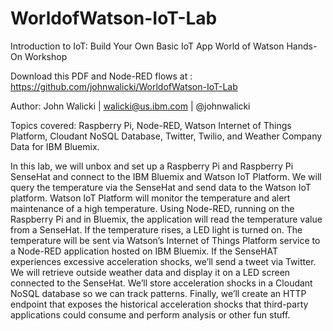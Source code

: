 # WorldofWatson-IoT-Lab
Introduction to IoT: Build Your Own Basic IoT App
World of Watson Hands-On Workshop

Download this PDF and Node-RED flows at : https://github.com/johnwalicki/WorldofWatson-IoT-Lab

Author: 
John Walicki	| walicki@us.ibm.com 		| @johnwalicki

Topics covered: Raspberry Pi, Node-RED, Watson Internet of Things Platform, Cloudant NoSQL Database, Twitter, Twilio, and Weather Company Data for IBM Bluemix.

In this lab, we will unbox and set up a Raspberry Pi and Raspberry Pi SenseHat and connect to the IBM Bluemix and Watson IoT Platform.   We will query the temperature via the SenseHat and send data to the Watson IoT platform.  Watson IoT Platform will monitor the temperature and alert maintenance of a high temperature. Using Node-RED, running on the Raspberry Pi and in Bluemix, the application will read the temperature value from a SenseHat. If the temperature rises, a LED light is turned on. The temperature will be sent via Watson’s Internet of Things Platform service to a Node-RED application hosted on IBM Bluemix. If the SenseHAT experiences excessive acceleration shocks, we’ll send a tweet via Twitter. We will retrieve outside weather data and display it on a LED screen connected to the SenseHat. We’ll store acceleration shocks in a Cloudant NoSQL database so we can track patterns. Finally, we’ll create an HTTP endpoint that exposes the historical acceleration shocks that third-party applications could consume and perform analysis or other fun stuff. 
